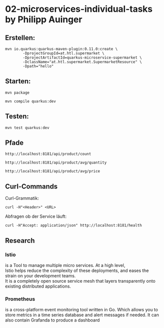 # 02-microservices-individual-tasks by Philipp Auinger

## Erstellen:

```
mvn io.quarkus:quarkus-maven-plugin:0.11.0:create \
        -DprojectGroupId=at.htl.supermarket \
        -DprojectArtifactId=quarkus-microservice-supermarket \
        -DclassName="at.htl.supermarket.SupermarketResource" \
		-Dpath="hello"
```

## Starten:
```
mvn package

mvn compile quarkus:dev
```

## Testen:
```
mvn test quarkus:dev
```

## Pfade
```
http://localhost:8181/api/product/count
```
```
http://localhost:8181/api/product/avg/quantity
```
```
http://localhost:8181/api/product/avg/price
```

## Curl-Commands
Curl-Grammatik:
```
curl -H"<Header>" <URL>
```
Abfragen ob der Service läuft:
```
curl -H"Accept: application/json" http://localhost:8181/health
```


## Research

### Istio

is a Tool to manage multiple micro services. At a high level,    
Istio helps reduce the complexity of these deployments, and eases the strain on your development teams.    
It is a completely open source service mesh that layers transparently onto existing distributed applications.     

### Prometheus 
 
is a cross-platform event monitoring tool written in Go.
Which allows you to store metrics in a time series database and alert messages if needed. 
It can also contain Grafanda to produce a dashboard

